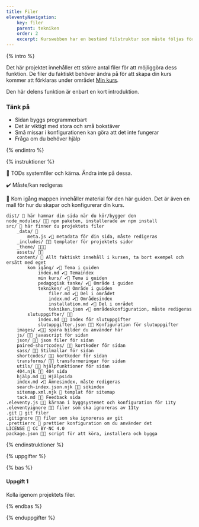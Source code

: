 ```yaml
---
title: Filer
eleventyNavigation:
    key: filer
    parent: tekniken
    order: 2
    excerpt: Kurswebben har en bestämd filstruktur som måste följas för att den ska kunna byggas
---
```


{% intro %}

Det här projektet innehåller ett större antal filer för att möjliggöra dess funktion.
De filer du faktiskt behöver ändra på för att skapa din kurs kommer att förklaras under
området [Min kurs](/kom-igang/min-kurs/).

Den här delens funktion är enbart en kort introduktion.

### Tänk på

-   Sidan byggs programmerbart
-   Det är viktigt med stora och små bokstäver
-   Små missar i konfigurationen kan göra att det inte fungerar
-   Fråga om du behöver hjälp

{% endintro %}

{% instruktioner %}

🛑 TODs systemfiler och kärna. Ändra inte på dessa.

✔️ Måste/kan redigeras

📁 Kom igång mappen innehåller material för den här guiden. Det är även en
mall för hur du skapar och konfigurerar din kurs.

```shell
dist/ 📁 här hamnar din sida när du kör/bygger den
node_modules/ 🛑📁 npm paketen, installerade av npm install
src/ 📁 här finner du projektets filer
    _data/ 📁
        meta.js ✔️🔧 metadata för din sida, måste redigeras
    _includes/ 🛑📁 templater för projektets sidor
    _theme/ 🛑📁🔧
    assets/ 🛑📁
    content/ 📁 Allt faktiskt innehåll i kursen, ta bort exempel och ersätt med eget
        kom igång/ ✔️📁 Tema i guiden
            index.md ✔️📝 Temaindex
            min kurs/ ✔️📁 Tema i guiden
            pedagogisk tanke/ ✔️📁 Område i guiden
            tekniken/ ✔️📁 Område i guiden
                filer.md ✔️📝 Del i området
                index.md ✔️📝 Områdesindex
                installation.md ✔️📝 Del i området
                tekniken.json ✔️🔧 områdeskonfiguration, måste redigeras
        slutuppgifter/ 🛑📁
            index.md 🛑📝 Index för slutuppgifter
            slutuppgifter.json 🛑🔧 Konfiguration för slutuppgifter
    images/ ✔️📁🍱 spara bilder du använder här
    js/ 🛑📁 javascript för sidan
    json/ 🛑📁 json filer för sidan
    paired-shortcodes/ 🛑📁 kortkoder för sidan
    sass/ 🛑💄 Stilmallar för sidan
    shortcodes/ 🛑📁 kortkoder för sidan
    transforms/ 🛑📁 transformeringar för sidan
    utils/ 🛑📁 hjälpfunktioner för sidan
    404.njk 🛑📝 404 sida
    hjälp.md 🛑📝 Hjälpsida
    index.md ✔️📝 Ämnesindex, måste redigeras
    search-index.json.njk 🛑📝 sökindex
    sitemap.xml.njk 🛑 templat för sitemap
    tack.md 🛑📝 Feedback sida
.eleventy.js 🛑🔧 kärnan i byggsystemet och konfiguration för 11ty
.eleventyignore 🛑🙈 filer som ska ignoreras av 11ty
.git 🛑 git filer
.gitignore 🛑🙈 filer som ska ignoreras av git
.prettierrc 🔧 prettier konfiguration om du använder det
LICENSE 📄 CC BY-NC 4.0
package.json 🛑🔨 script för att köra, installera och bygga
```

{% endinstruktioner %}

{% uppgifter %}

{% bas %}

#### Uppgift 1

Kolla igenom projektets filer.

{% endbas %}

{% enduppgifter %}
